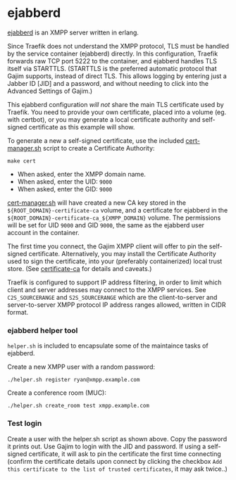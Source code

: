 # ejabberd

[ejabberd](https://github.com/processone/ejabberd) is an XMPP server written in
erlang.

Since Traefik does not understand the XMPP protocol, TLS must be handled by the
service container (ejabberd) directly. In this configuration, Traefik forwards
raw TCP port 5222 to the container, and ejabberd handles TLS itself via
STARTTLS. (STARTTLS is the preferred automatic protocol that Gajim supports,
instead of direct TLS. This allows logging by entering just a Jabber ID [JID]
and a password, and without needing to click into the Advanced Settings of
Gajim.)

This ejabberd configuration *will not* share the main TLS certificate used by
Traefik. You need to provide your own certificate, placed into a volume (eg.
with certbot), or you may generate a local certificate authority and self-signed
certificate as this example will show.

To generate a new a self-signed certificate, use the included
[cert-manager.sh](../_terminal/certificate-ca) script to create a Certificate Authority:

```
make cert
```

 * When asked, enter the XMPP domain name.
 * When asked, enter the UID: `9000`
 * When asked, enter the GID: `9000`


[cert-manager.sh](../_terminal/certificate-ca) will have created a new CA key
stored in the `${ROOT_DOMAIN}-certificate-ca` volume, and a certificate for ejabberd in
the `${ROOT_DOMAIN}-certificate-ca_${XMPP_DOMAIN}` volume. The permissions will be set
for UID `9000` and GID `9000`, the same as the ejabberd user account in the
container.

The first time you connect, the Gajim XMPP client will offer to pin the
self-signed certificate. Alternatively, you may install the Certificate
Authority used to sign the certificate, into your (preferably containerized)
local trust store. (See [certificate-ca](../_terminal/certificate-ca) for
details and caveats.)

Traefik is configured to support IP address filtering, in order to limit which
client and server addresses may connect to the XMPP services. See
`C2S_SOURCERANGE` and `S2S_SOURCERANGE` which are the client-to-server and
server-to-server XMPP protocol IP address ranges allowed, written in CIDR
format.

### ejabberd helper tool

`helper.sh` is included to encapsulate some of the maintaince tasks of ejabberd.

Create a new XMPP user with a random password:

```
./helper.sh register ryan@xmpp.example.com
```

Create a conference room (MUC):

```
./helper.sh create_room test xmpp.example.com
```

### Test login

Create a user with the helper.sh script as shown above. Copy the password it
prints out. Use Gajim to login with the JID and password. If using a self-signed
certificate, it will ask to pin the certificate the first time connecting
(confirm the certificate details upon connect by clicking the checkbox `Add this
certificate to the list of trusted certificates`, it may ask twice..)


